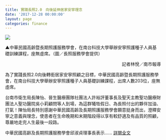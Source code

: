 ```yaml
---
title: 實踐長照2.0　向後延伸居家安寧理念
date: '2017-12-28 00:00:00'
layout: page
categories: finance
---
```


![](/finance20171228.jpg)

▲中華民國高齡暨長期照護服務學會，在南台科技大學舉辦安寧照護種子人員基礎訓練課程，座無虛席。（圖／長照服務學會提供）

<p align="right">記者林悅／南市報導</p>

為了實踐長照2.0向後轉銜居家安寧照顧之目標，中華民國高齡暨長期照護服務學會，在南台科技大學舉辦安寧照護種子人員基礎訓練課程，出席人數203位，座無虛席。

台南市衛生局長陳怡、晉生醫療團隊社團法人許裕評董事長及聖天主教聖功醫療財團法人聖功醫院吳小莉顧問等人到場，為這群犧牲假日、為長照付出的夥伴加油、打氣！陳怡局長特別感謝中華民國高齡及長期照護服務學會願意挺身而出，澄釋安寧之意義與理念，使患者在生命晚期和末期階段得以享有較舒適及有品質的照顧，尊嚴地走完人生最後一段路。
 
中華民國高齡及長期照護服務學會邱淑貞理事長表示......
[詳閱全文](https://www.ettoday.net/news/20171227/1081059.htm)